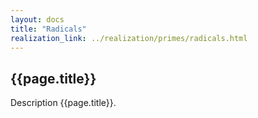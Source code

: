 ```yaml
---
layout: docs
title: "Radicals"
realization_link: ../realization/primes/radicals.html
---
```


## {{page.title}}

Description {{page.title}}.
